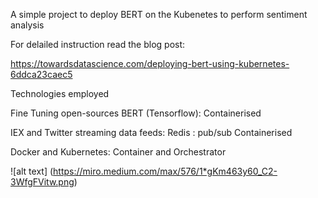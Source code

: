 A simple project to deploy BERT on the Kubenetes to perform sentiment analysis 

For delailed instruction read the blog post: 

https://towardsdatascience.com/deploying-bert-using-kubernetes-6ddca23caec5

Technologies employed


Fine Tuning open-sources BERT (Tensorflow): Containerised 

IEX and Twitter streaming data feeds: Redis : pub/sub Containerised

Docker and Kubernetes:  Container and Orchestrator 

![alt text] (https://miro.medium.com/max/576/1*gKm463y60_C2-3WfgFVitw.png)
